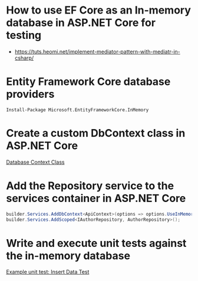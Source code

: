 # How to use EF Core as an In-memory database in ASP.NET Core for testing
* https://tuts.heomi.net/implement-mediator-pattern-with-mediatr-in-csharp/

# Entity Framework Core database providers

```
Install-Package Microsoft.EntityFrameworkCore.InMemory
```

# Create a custom DbContext class in ASP.NET Core

[Database Context Class](./Database/ApiContext.cs)

# Add the Repository service to the services container in ASP.NET Core

```csharp
builder.Services.AddDbContext<ApiContext>(options => options.UseInMemoryDatabase(databaseName: "AuthorDb"));
builder.Services.AddScoped<IAuthorRepository, AuthorRepository>();
```

# Write and execute unit tests against the in-memory database

[Example unit test: Insert Data Test](EFCoreInMemoryDemoTest.cs)